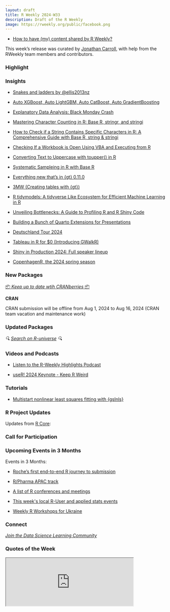 ```yaml
---
layout: draft
title: R Weekly 2024-W33
description: Draft of the R Weekly
image: https://rweekly.org/public/facebook.png
---
```



+ [How to have (my) content shared by R Weekly?](https://github.com/rweekly/rweekly.org#how-to-have-my-content-shared-by-r-weekly)

This week’s release was curated by [Jonathan Carroll](https://fosstodon.org/@jonocarroll), with help from the RWeekly team members and contributors.


### Highlight



### Insights

+ [Snakes and ladders by @ellis2013nz](https://freerangestats.info/blog/2024/08/10/snakes-and-ladders)

+ [Auto XGBoost, Auto LightGBM, Auto CatBoost, Auto GradientBoosting](https://thierrymoudiki.github.io/blog/2024/08/05/python/r/unibooster)
+ [Explanatory Data Analysis: Black Monday Crash](https://datageeek.com/2024/08/07/black-monday-crash/)

+ [Mastering Character Counting in R: Base R, stringr, and stringi](https://www.spsanderson.com/steveondata/posts/2024-08-09/)
+ [How to Check if a String Contains Specific Characters in R: A Comprehensive Guide with Base R, string & stringi](https://www.spsanderson.com/steveondata/posts/2024-08-08/)
+ [Checking If a Workbook is Open Using VBA and Executing from R](https://www.spsanderson.com/steveondata/posts/2024-08-07/)
+ [Converting Text to Uppercase with toupper() in R](https://www.spsanderson.com/steveondata/posts/2024-08-06/)
+ [Systematic Sampleing in R with Base R](https://www.spsanderson.com/steveondata/posts/2024-08-05/)

+ [Everything new that’s in {gt} 0.11.0](https://posit.co/blog/everything-new-thats-in-gt-0-11-0/)

+ [3MW (Creating tables with {gt})](https://3mw.albert-rapp.de/p/gt-intro)

+ [R tidymodels: A tidyverse Like Ecosystem for Efficient Machine Learning in R](https://www.appsilon.com/post/r-tidymodels)

+ [Unveiling Bottlenecks: A Guide to Profiling R and R Shiny Code](https://www.appsilon.com/post/a-guide-to-profiling-r-and-r-shiny-code)

+ [Building a Bunch of Quarto Extensions for Presentations](https://parmsam.medium.com/building-a-bunch-of-quarto-extensions-c16e9e13c700)

+ [Deutschland Tour 2024](https://www.datannery.com/posts/deutschland-tour-2024/)

+ [Tableau in R for $0 (Introducing GWalkR)](https://www.business-science.io/code-tools/2024/08/09/tableau-in-r-gwalkr.html)

+ [Shiny in Production 2024: Full speaker lineup](https://www.jumpingrivers.com/blog/shiny-in-production-2024-full-lineup/)

+ [CopenhagenR, the 2024 spring season](https://sumsar.net/blog/copenhagenr-2024-spring-season/)


### New Packages

<!-- <p class="added-hostname"><a href="https://rweekly.org/live" target="_blank" class="externalLink">📦 <i>Go Live for More New Pkgs</i> 📦</a></p> --> 
<p class="added-hostname"><a href="https://dirk.eddelbuettel.com/cranberries/cran/new/" target="_blank" class="externalLink">📦 <i>Keep up to date wtih CRANberries</i> 📦</a></p>

**CRAN**

CRAN submission will be offline from Aug 1, 2024 to Aug 16, 2024 (CRAN team vacation and maintenance work)

### Updated Packages

<i>🔍 [Search on R-universe](https://r-universe.dev/search/) 🔍</i>

### Videos and Podcasts

+ [Listen to the R-Weekly Highlights Podcast](https://serve.podhome.fm/r-weekly-highlights)

+ [useR! 2024 Keynote - Keep R Weird](https://youtu.be/KOQBfC1WPwM)

### Tutorials

+ [Multistart nonlinear least squares fitting with {gslnls}](https://jchau.org/2024/07/31/multistart-nonlinear-least-squares-with-gslnls/)

<!--<div class="post-more-begin></div><div class="post-more-end"></div>-->

### R Project Updates

Updates from [R Core](http://developer.r-project.org/blosxom.cgi/R-devel/NEWS):

### Call for Participation

### Upcoming Events in 3 Months

Events in 3 Months:

+ [Roche’s first end-to-end R journey to submission](https://posit.co/blog/roches-first-end-to-end-r-journey-to-submission/)

+ [R/Pharma APAC track](https://rinpharma.com/post/2024-07-17-apac-track/)

+ [A list of R conferences and meetings](https://jumpingrivers.github.io/meetingsR/events.html)

+ [This week's local R-User and applied stats events](https://community.rstudio.com/c/irl)

+ [Weekly R Workshops for Ukraine](https://sites.google.com/view/dariia-mykhailyshyna/main/r-workshops-for-ukraine)

### Connect

<i>[Join the Data Science Learning Community](https://DSLC.io/)</i>


### Quotes of the Week

<iframe src="https://vis.social/@datavisFriendly/112935402482857598/embed" width="400" allowfullscreen="allowfullscreen" sandbox="allow-scripts allow-same-origin allow-popups allow-popups-to-escape-sandbox allow-forms"></iframe>

